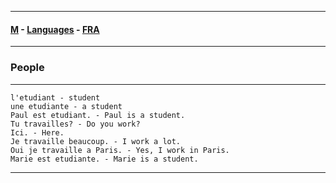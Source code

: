 
---

#### [M](https://github.com/ttltrk/TTT/blob/master/menu.md) - [Languages](https://github.com/ttltrk/TTT/blob/master/LAN/LAN.md) - [FRA](https://github.com/ttltrk/TTT/blob/master/LAN/FRA/FRA.md)

---

### People

---

```
l'etudiant - student
une etudiante - a student
Paul est etudiant. - Paul is a student.
Tu travailles? - Do you work?
Ici. - Here.
Je travaille beaucoup. - I work a lot.
Oui je travaille a Paris. - Yes, I work in Paris.
Marie est etudiante. - Marie is a student. 
```

---
